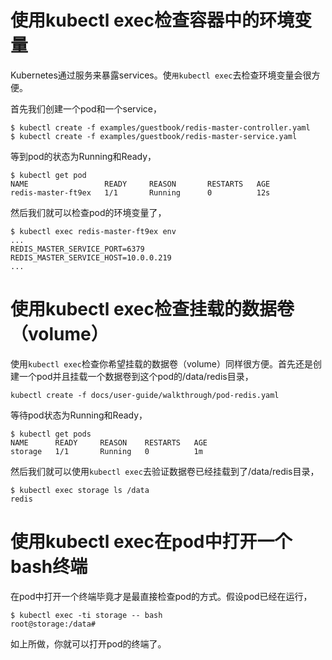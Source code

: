 
# 使用kubectl exec检查容器中的环境变量

Kubernetes通过服务来暴露services。使`用kubectl exec`去检查环境变量会很方便。

首先我们创建一个pod和一个service，
```
$ kubectl create -f examples/guestbook/redis-master-controller.yaml
$ kubectl create -f examples/guestbook/redis-master-service.yaml

```
等到pod的状态为Running和Ready，
```
$ kubectl get pod
NAME                 READY     REASON       RESTARTS   AGE
redis-master-ft9ex   1/1       Running      0          12s

```
然后我们就可以检查pod的环境变量了，
```
$ kubectl exec redis-master-ft9ex env
...
REDIS_MASTER_SERVICE_PORT=6379
REDIS_MASTER_SERVICE_HOST=10.0.0.219
...

```

# 使用kubectl exec检查挂载的数据卷（volume）

使用`kubectl exec`检查你希望挂载的数据卷（volume）同样很方便。首先还是创建一个pod并且挂载一个数据卷到这个pod的/data/redis目录，
```
kubectl create -f docs/user-guide/walkthrough/pod-redis.yaml
```
等待pod状态为Running和Ready，
```
$ kubectl get pods
NAME      READY     REASON    RESTARTS   AGE
storage   1/1       Running   0          1m

```
然后我们就可以使用`kubectl exec`去验证数据卷已经挂载到了/data/redis目录，
```
$ kubectl exec storage ls /data
redis

```

# 使用kubectl exec在pod中打开一个bash终端

在pod中打开一个终端毕竟才是最直接检查pod的方式。假设pod已经在运行，
```
$ kubectl exec -ti storage -- bash
root@storage:/data#

```
如上所做，你就可以打开pod的终端了。